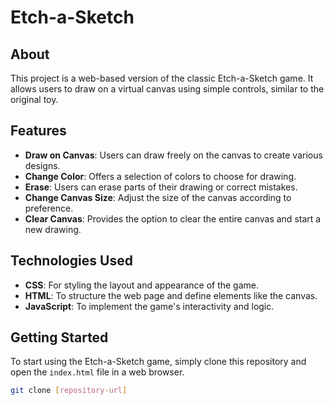 # Etch-a-Sketch

## About

This project is a web-based version of the classic Etch-a-Sketch game. It allows users to draw on a virtual canvas using simple controls, similar to the original toy.

## Features

- **Draw on Canvas**: Users can draw freely on the canvas to create various designs.
- **Change Color**: Offers a selection of colors to choose for drawing.
- **Erase**: Users can erase parts of their drawing or correct mistakes.
- **Change Canvas Size**: Adjust the size of the canvas according to preference.
- **Clear Canvas**: Provides the option to clear the entire canvas and start a new drawing.

## Technologies Used

- **CSS**: For styling the layout and appearance of the game.
- **HTML**: To structure the web page and define elements like the canvas.
- **JavaScript**: To implement the game's interactivity and logic.

## Getting Started

To start using the Etch-a-Sketch game, simply clone this repository and open the `index.html` file in a web browser.

```bash
git clone [repository-url]

